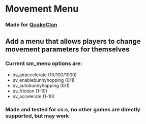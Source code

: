 # Movement Menu
### Made for [QuakeClan](https://quakecs.net)

## Add a menu that allows players to change movement parameters for themselves
### Current sm_menu options are:
- sv_airaccelerate (10/100/1000)
- sv_enablebunnyhopping (0/1)
- sv_autobunnyhopping (0/1)
- sv_friction (1-10)
- sv_accelerate (1-10)

### Made and tested for cs:s, no other games are directly supported, but may work
